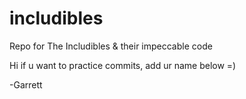 # includibles
Repo for The Includibles &amp; their impeccable code

Hi if u want to practice commits, add ur name below =)

-Garrett
